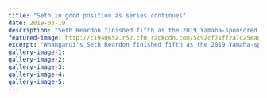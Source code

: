 ```yaml
---
title: "Seth in good position as series continues"
date: 2019-03-19
description: "Seth Reardon finished fifth as the 2019 Yamaha-sponsored NZ Enduro Champs kicked off in the Thames-Coromandel..."
featured-image: http://c1940652.r52.cf0.rackcdn.com/5c92cf71ff2a7c25ea000596/Seth-Reardon-Chron-19.3.19.jpg
excerpt: "Whanganui's Seth Reardon finished fifth as the 2019 Yamaha-sponsored NZ Enduro Championships kicked off in the Thames-Coromandel District."
gallery-image-1: 
gallery-image-2: 
gallery-image-3: 
gallery-image-4: 
gallery-image-5: 
---
```

